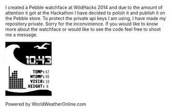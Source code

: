 
I created a Pebble watchface at WildHacks 2014 and due to the amount of attention it got at the Hackathon I have decided to polish it and publish it on the Pebble store. To protect the private api keys I am using, I have made my repository private. Sorry for the inconvinience. If you would like to know more about the watchface or would like to see the code feel free to shoot me a message.  

![alt tag](https://raw.githubusercontent.com/mkausas/WaveWatcherPublic/master/Screenshot.png)

Powered by WorldWeatherOnline.com 
